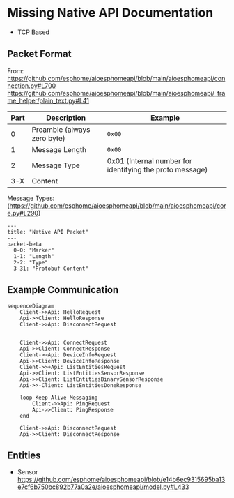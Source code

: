 # Missing Native API Documentation

- TCP Based

## Packet Format

From: https://github.com/esphome/aioesphomeapi/blob/main/aioesphomeapi/connection.py#L700
https://github.com/esphome/aioesphomeapi/blob/main/aioesphomeapi/_frame_helper/plain_text.py#L41

| Part | Description         | Example                                                  |
| ---- | ------------------- | -------------------------------------------------------- |
| 0    | Preamble (always zero byte) | `0x00`                                                   |
| 1    | Message Length      | `0x00`                                                   |
| 2    | Message Type        | 0x01 (Internal number for identifying the proto message) |
| 3-X  | Content             |

Message Types: (https://github.com/esphome/aioesphomeapi/blob/main/aioesphomeapi/core.py#L290)


``` mermaid
---
title: "Native API Packet"
---
packet-beta
  0-0: "Marker"
  1-1: "Length"
  2-2: "Type"
  3-31: "Protobuf Content"
```


## Example Communication

```mermaid
sequenceDiagram
    Client->>Api: HelloRequest
    Api->>Client: HelloResponse
    Client->>Api: DisconnectRequest

    
    Client->>Api: ConnectRequest
    Api->>Client: ConnectResponse
    Client->>Api: DeviceInfoRequest
    Api->>Client: DeviceInfoResponse
    Client->>+Api: ListEntitiesRequest
    Api->>Client: ListEntitiesSensorResponse
    Api->>Client: ListEntitiesBinarySensorResponse
    Api->>-Client: ListEntitiesDoneResponse

    loop Keep Alive Messaging
        Client->>Api: PingRequest
        Api->>Client: PingResponse
    end

    Client->>Api: DisconnectRequest
    Api->>Client: DisconnectResponse

```

## Entities

- Sensor
https://github.com/esphome/aioesphomeapi/blob/e14b6ec9315695ba13e7cf6b750bc892b77a0a2e/aioesphomeapi/model.py#L433